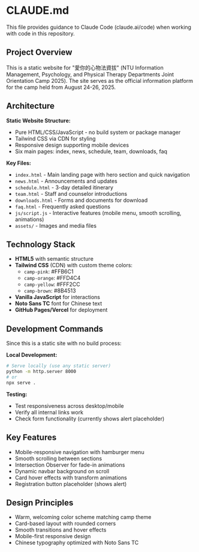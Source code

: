 # CLAUDE.md

This file provides guidance to Claude Code (claude.ai/code) when working with code in this repository.

## Project Overview

This is a static website for "愛你的心物法資拔" (NTU Information Management, Psychology, and Physical Therapy Departments Joint Orientation Camp 2025). The site serves as the official information platform for the camp held from August 24-26, 2025.

## Architecture

**Static Website Structure:**
- Pure HTML/CSS/JavaScript - no build system or package manager
- Tailwind CSS via CDN for styling
- Responsive design supporting mobile devices
- Six main pages: index, news, schedule, team, downloads, faq

**Key Files:**
- `index.html` - Main landing page with hero section and quick navigation
- `news.html` - Announcements and updates
- `schedule.html` - 3-day detailed itinerary
- `team.html` - Staff and counselor introductions
- `downloads.html` - Forms and documents for download
- `faq.html` - Frequently asked questions
- `js/script.js` - Interactive features (mobile menu, smooth scrolling, animations)
- `assets/` - Images and media files

## Technology Stack

- **HTML5** with semantic structure
- **Tailwind CSS** (CDN) with custom theme colors:
  - `camp-pink`: #FFB6C1
  - `camp-orange`: #FFD4C4
  - `camp-yellow`: #FFF2CC
  - `camp-brown`: #8B4513
- **Vanilla JavaScript** for interactions
- **Noto Sans TC** font for Chinese text
- **GitHub Pages/Vercel** for deployment

## Development Commands

Since this is a static site with no build process:

**Local Development:**
```bash
# Serve locally (use any static server)
python -m http.server 8000
# or
npx serve .
```

**Testing:**
- Test responsiveness across desktop/mobile
- Verify all internal links work
- Check form functionality (currently shows alert placeholder)

## Key Features

- Mobile-responsive navigation with hamburger menu
- Smooth scrolling between sections
- Intersection Observer for fade-in animations
- Dynamic navbar background on scroll
- Card hover effects with transform animations
- Registration button placeholder (shows alert)

## Design Principles

- Warm, welcoming color scheme matching camp theme
- Card-based layout with rounded corners
- Smooth transitions and hover effects
- Mobile-first responsive design
- Chinese typography optimized with Noto Sans TC

